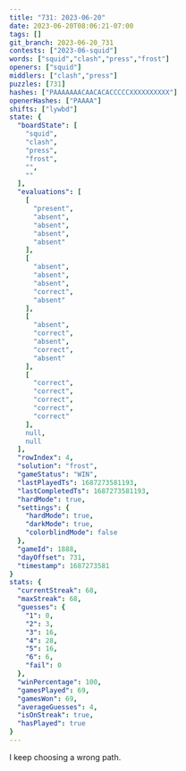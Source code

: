 ```yaml
---
title: "731: 2023-06-20"
date: 2023-06-20T08:06:21-07:00
tags: []
git_branch: 2023-06-20_731
contests: ["2023-06-squid"]
words: ["squid","clash","press","frost"]
openers: ["squid"]
middlers: ["clash","press"]
puzzles: [731]
hashes: ["PAAAAAAACAACACACCCCCXXXXXXXXXX"]
openerHashes: ["PAAAA"]
shifts: ["lywbd"]
state: {
  "boardState": [
    "squid",
    "clash",
    "press",
    "frost",
    "",
    ""
  ],
  "evaluations": [
    [
      "present",
      "absent",
      "absent",
      "absent",
      "absent"
    ],
    [
      "absent",
      "absent",
      "absent",
      "correct",
      "absent"
    ],
    [
      "absent",
      "correct",
      "absent",
      "correct",
      "absent"
    ],
    [
      "correct",
      "correct",
      "correct",
      "correct",
      "correct"
    ],
    null,
    null
  ],
  "rowIndex": 4,
  "solution": "frost",
  "gameStatus": "WIN",
  "lastPlayedTs": 1687273581193,
  "lastCompletedTs": 1687273581193,
  "hardMode": true,
  "settings": {
    "hardMode": true,
    "darkMode": true,
    "colorblindMode": false
  },
  "gameId": 1888,
  "dayOffset": 731,
  "timestamp": 1687273581
}
stats: {
  "currentStreak": 68,
  "maxStreak": 68,
  "guesses": {
    "1": 0,
    "2": 3,
    "3": 16,
    "4": 28,
    "5": 16,
    "6": 6,
    "fail": 0
  },
  "winPercentage": 100,
  "gamesPlayed": 69,
  "gamesWon": 69,
  "averageGuesses": 4,
  "isOnStreak": true,
  "hasPlayed": true
}
---
```

<!-- more -->
I keep choosing a wrong path.
